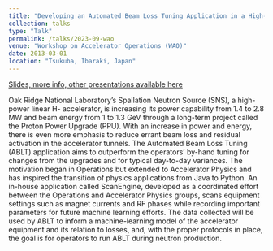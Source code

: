 ```yaml
---
title: "Developing an Automated Beam Loss Tuning Application in a High-Power Production Accelerator."
collection: talks
type: "Talk"
permalink: /talks/2023-09-wao
venue: "Workshop on Accelerator Operations (WAO)"
date: 2013-03-01
location: "Tsukuba, Ibaraki, Japan"
---
```


[Slides, more info, other presentations available here](https://conference-indico.kek.jp/event/184/contributions/4413/)

Oak Ridge National Laboratory’s Spallation Neutron Source (SNS), a high-power linear H- accelerator, is increasing its power capability from 1.4 to 2.8 MW and beam energy from 1 to 1.3 GeV through a long-term project called the Proton Power Upgrade (PPU). With an increase in power and energy, there is even more emphasis to reduce errant beam loss and residual activation in the accelerator tunnels. The Automated Beam Loss Tuning (ABLT) application aims to outperform the operators’ by-hand tuning for changes from the upgrades and for typical day-to-day variances. The motivation began in Operations but extended to Accelerator Physics and has inspired the transition of physics applications from Java to Python. An in-house application called ScanEngine, developed as a coordinated effort between the Operations and Accelerator Physics groups, scans equipment settings such as magnet currents and RF phases while recording important parameters for future machine learning efforts. The data collected will be used by ABLT to inform a machine-learning model of the accelerator equipment and its relation to losses, and, with the proper protocols in place, the goal is for operators to run ABLT during neutron production.
